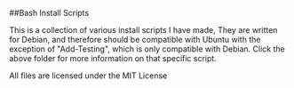 ##Bash Install Scripts

This is a collection of various install scripts I have made, They are written for Debian, and therefore should be compatible with Ubuntu with the exception of "Add-Testing", which is only compatible with Debian. Click the above folder for more information on that specific script.

All files are licensed under the MIT License